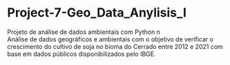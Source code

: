 # Project-7-Geo_Data_Anylisis_I
Projeto de análise de dados ambientais com Python n\
Análise de dados geográficos e ambientais com o objetivo de verificar o crescimento do cultivo de soja no bioma do Cerrado entre 2012 e 2021 com base em dados públicos disponibilizados pelo IBGE. 
